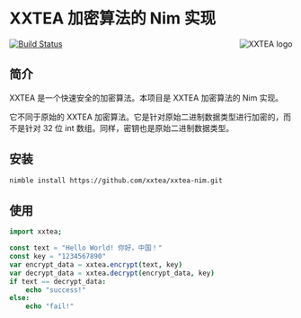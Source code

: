 # XXTEA 加密算法的 Nim 实现

<a href="https://github.com/xxtea/">
    <img src="https://avatars1.githubusercontent.com/u/6683159?v=3&s=86" alt="XXTEA logo" title="XXTEA" align="right" />
</a>

[![Build Status](https://travis-ci.org/xxtea/xxtea-nim.svg?branch=master)](https://travis-ci.org/xxtea/xxtea-nim)

## 简介

XXTEA 是一个快速安全的加密算法。本项目是 XXTEA 加密算法的 Nim 实现。

它不同于原始的 XXTEA 加密算法。它是针对原始二进制数据类型进行加密的，而不是针对 32 位 int 数组。同样，密钥也是原始二进制数据类型。

## 安装

```sh
nimble install https://github.com/xxtea/xxtea-nim.git
```

## 使用

```nim
import xxtea;

const text = "Hello World! 你好，中国！"
const key = "1234567890"
var encrypt_data = xxtea.encrypt(text, key)
var decrypt_data = xxtea.decrypt(encrypt_data, key)
if text == decrypt_data:
    echo "success!"
else:
    echo "fail!"
```
